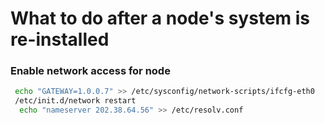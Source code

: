 # What to do after a node's system is re-installed
### Enable network access for node

```bash
 echo "GATEWAY=1.0.0.7" >> /etc/sysconfig/network-scripts/ifcfg-eth0
 /etc/init.d/network restart
  echo "nameserver 202.38.64.56" >> /etc/resolv.conf
```
